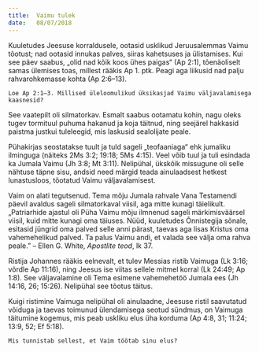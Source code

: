 ```yaml
---
title:  Vaimu tulek
date:   08/07/2018
---
```


Kuuletudes Jeesuse korraldusele, ootasid usklikud Jeruusalemmas Vaimu tõotust;
nad ootasid innukas palves, siiras kahetsuses ja ülistamises. Kui see päev saabus,
„olid nad kõik koos ühes paigas“ (Ap 2:1), tõenäoliselt samas ülemises toas, millest
rääkis Ap 1. ptk. Peagi aga liikusid nad palju rahvarohkemasse kohta (Ap 2:6–13).

`Loe Ap 2:1–3. Millised üleloomulikud üksikasjad Vaimu väljavalamisega
kaasnesid?`

See vaatepilt oli silmatorkav. Esmalt saabus ootamatu kohin, nagu oleks tugev
tormituul puhuma hakanud ja koja täitnud, ning seejärel hakkasid paistma justkui
tuleleegid, mis laskusid sealolijate peale.

Pühakirjas seostatakse tuult ja tuld sageli „teofaaniaga“ ehk jumaliku ilminguga
(näiteks 2Ms 3:2; 19:18; 5Ms 4:15). Veel võib tuul ja tuli esindada ka Jumala
Vaimu (Jh 3:8; Mt 3:11). Nelipühal, ükskõik missugune oli selle nähtuse täpne sisu,
andsid need märgid teada ainulaadsest hetkest lunastusloos, tõotatud Vaimu
väljavalamisest.

Vaim on alati tegutsenud. Tema mõju Jumala rahvale Vana Testamendi päevil avaldus
sageli silmatorkaval viisil, aga mitte kunagi täielikult. „Patriarhide ajastul oli
Püha Vaimu mõju ilmnenud sageli märkimisväärsel viisil, kuid mitte kunagi oma
täiuses. Nüüd, kuuletudes Õnnistegija sõnale, esitasid jüngrid oma palved selle
anni pärast, taevas aga lisas Kristus oma vahemehelikud palved. Ta palus Vaimu
andi, et valada see välja oma rahva peale.” – Ellen G. White, _Apostlite teod_, lk 37.

Ristija Johannes rääkis eelnevalt, et tulev Messias ristib Vaimuga (Lk 3:16; võrdle
Ap 11:16), ning Jeesus ise viitas sellele mitmel korral (Lk 24:49; Ap 1:8). See väljavalamine
oli Tema esimene vahemehetöö Jumala ees (Jh 14:16, 26; 15:26). Nelipühal
see tõotus täitus.

Kuigi ristimine Vaimuga nelipühal oli ainulaadne, Jeesuse ristil saavutatud võiduga
ja taevas toimunud ülendamisega seotud sündmus, on Vaimuga täitumine
kogemus, mis peab uskliku elus üha korduma (Ap 4:8, 31; 11:24; 13:9, 52; Ef 5:18).

`Mis tunnistab sellest, et Vaim töötab sinu elus?`
